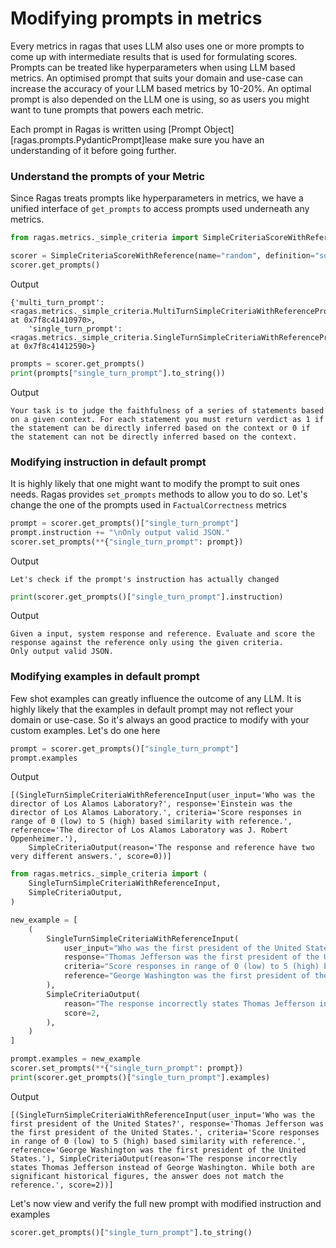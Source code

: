 # Modifying prompts in metrics

Every metrics in ragas that uses LLM also uses one or more prompts to come up with intermediate results that is used for formulating scores. Prompts can be treated like hyperparameters when using LLM based metrics. An optimised prompt that suits your domain and use-case can increase the accuracy of your LLM based metrics by 10-20%. An optimal prompt is also depended on the LLM one is using, so as users you might want to tune prompts that powers each metric. 

Each prompt in Ragas is written using [Prompt Object][ragas.prompts.PydanticPrompt]lease make sure you have an understanding of it before going further.

### Understand the prompts of your Metric

Since Ragas treats prompts like hyperparameters in metrics, we have a unified interface of `get_prompts` to access prompts used underneath any metrics. 


```python
from ragas.metrics._simple_criteria import SimpleCriteriaScoreWithReference

scorer = SimpleCriteriaScoreWithReference(name="random", definition="some definition")
scorer.get_prompts()
```
Output
```
{'multi_turn_prompt': <ragas.metrics._simple_criteria.MultiTurnSimpleCriteriaWithReferencePrompt at 0x7f8c41410970>,
    'single_turn_prompt': <ragas.metrics._simple_criteria.SingleTurnSimpleCriteriaWithReferencePrompt at 0x7f8c41412590>}
```



```python
prompts = scorer.get_prompts()
print(prompts["single_turn_prompt"].to_string())
```
Output
```
Your task is to judge the faithfulness of a series of statements based on a given context. For each statement you must return verdict as 1 if the statement can be directly inferred based on the context or 0 if the statement can not be directly inferred based on the context.
```

### Modifying instruction in default prompt
It is highly likely that one might want to modify the prompt to suit ones needs. Ragas provides `set_prompts` methods to allow you to do so. Let's change the one of the prompts used in `FactualCorrectness` metrics


```python
prompt = scorer.get_prompts()["single_turn_prompt"]
prompt.instruction += "\nOnly output valid JSON."
scorer.set_prompts(**{"single_turn_prompt": prompt})
```
Output
```
Let's check if the prompt's instruction has actually changed
```

```python
print(scorer.get_prompts()["single_turn_prompt"].instruction)
```
Output
```
Given a input, system response and reference. Evaluate and score the response against the reference only using the given criteria.
Only output valid JSON.
```

### Modifying examples in default prompt
Few shot examples can greatly influence the outcome of any LLM. It is highly likely that the examples in default prompt may not reflect your domain or use-case. So it's always an good practice to modify with your custom examples. Let's do one here


```python
prompt = scorer.get_prompts()["single_turn_prompt"]
prompt.examples
```

Output
```
[(SingleTurnSimpleCriteriaWithReferenceInput(user_input='Who was the director of Los Alamos Laboratory?', response='Einstein was the director of Los Alamos Laboratory.', criteria='Score responses in range of 0 (low) to 5 (high) based similarity with reference.', reference='The director of Los Alamos Laboratory was J. Robert Oppenheimer.'),
    SimpleCriteriaOutput(reason='The response and reference have two very different answers.', score=0))]
```



```python
from ragas.metrics._simple_criteria import (
    SingleTurnSimpleCriteriaWithReferenceInput,
    SimpleCriteriaOutput,
)

new_example = [
    (
        SingleTurnSimpleCriteriaWithReferenceInput(
            user_input="Who was the first president of the United States?",
            response="Thomas Jefferson was the first president of the United States.",
            criteria="Score responses in range of 0 (low) to 5 (high) based similarity with reference.",
            reference="George Washington was the first president of the United States.",
        ),
        SimpleCriteriaOutput(
            reason="The response incorrectly states Thomas Jefferson instead of George Washington. While both are significant historical figures, the answer does not match the reference.",
            score=2,
        ),
    )
]

prompt.examples = new_example
scorer.set_prompts(**{"single_turn_prompt": prompt})
print(scorer.get_prompts()["single_turn_prompt"].examples)
```

Output
```
[(SingleTurnSimpleCriteriaWithReferenceInput(user_input='Who was the first president of the United States?', response='Thomas Jefferson was the first president of the United States.', criteria='Score responses in range of 0 (low) to 5 (high) based similarity with reference.', reference='George Washington was the first president of the United States.'), SimpleCriteriaOutput(reason='The response incorrectly states Thomas Jefferson instead of George Washington. While both are significant historical figures, the answer does not match the reference.', score=2))]
```

Let's now view and verify the full new prompt with modified instruction and examples


```python
scorer.get_prompts()["single_turn_prompt"].to_string()
```
